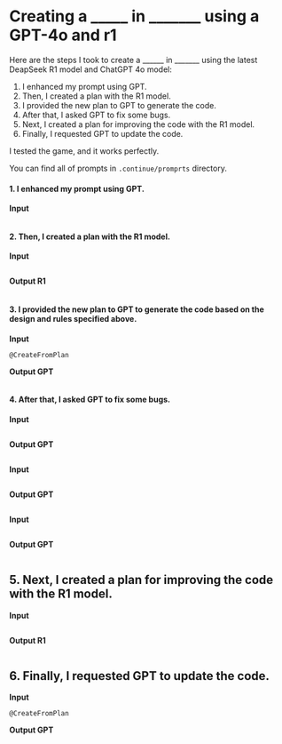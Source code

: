 # Creating a _____ in _______ using a GPT-4o and r1

Here are the steps I took to create a ______ in _______ using the latest DeapSeek R1 model and ChatGPT 4o model:

1. I enhanced my prompt using GPT.
2. Then, I created a plan with the R1 model.
3. I provided the new plan to GPT to generate the code.
4. After that, I asked GPT to fix some bugs.
5. Next, I created a plan for improving the code with the R1 model.
6. Finally, I requested GPT to update the code.

I tested the game, and it works perfectly.

You can find all of prompts in `.continue/promprts` directory.

#### 1\. I enhanced my prompt using GPT.

**Input**
```

```

#### 2\. Then, I created a plan with the R1 model.

**Input**
```

```

**Output R1**
```

```

#### 3\. I provided the new plan to GPT to generate the code based on the design and rules specified above.

**Input**
```
@CreateFromPlan
```

**Output GPT**
```

```

#### 4\. After that, I asked GPT to fix some bugs.

**Input**
```

```

**Output GPT**
```

```

**Input**
```

```

**Output GPT**
```

```

**Input**
```

```

**Output GPT**
```

```

## 5\. Next, I created a plan for improving the code with the R1 model.

**Input**
```

```

**Output R1**
```

```

## 6\. Finally, I requested GPT to update the code.

****Input****
```
@CreateFromPlan
```

**Output GPT**
```

```
